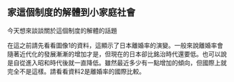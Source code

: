 ## 家這個制度的解體到小家庭社會
今天想來談談關於這個制度的解體的話題

在這之前請先看看圖像1的資料，這顯示了日本離婚率的演變。一般來說離婚率會隨著近代化的發展漸漸的增加才是，但現在的日本卻比銘治時代還要低。也可以說是自從進入昭和時代後就一直降低。雖然最近多少有一點增加的傾向，但國際上就完全不是這樣。請看看資料2是離婚率的國際比較。

